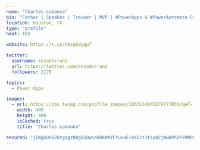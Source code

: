 ```yaml
---
name: "Charles Lamanna"
bio: "Father | Speaker | Trainer | MVP | #PowerApps & #PowerAutomate Community Super User | YouTuber Right-pointing triangle http://youtube.com/c/rezadorrani | Learn - Share - Clockwise rightwards and leftwards open circle arrows"
location: Houston, TX
type: "profile"
heat: 102

website: https://t.co/tAcqSdqguf

twitter:
  username: rezadorrani
  url: https://twitter.com/rezadorrani
  followers: 2170

topics:
  - Power Apps

images:
  - url: https://pbs.twimg.com/profile_images/1063114045270777856/qeT-jpWr_400x400.jpg
    width: 400
    height: 400
    isCached: true
    title: "Charles Lamanna"

secured: "jImgXUHV2UrgqgzNAg8SQwso6OkWdYFYuxoE+X4IctJtsyQ2jWwAPhDP+MNP8JdXXlWwIFxN4tXH3a9RDK+d+q2sb5W5UvyIGR99h7bGaT2v0vyDDg40kh5tvvDoXa1P9Zy0zt/mECnK9Sun4+Sl5xwp00eOvZsGuX3xdvbYuXKpBHiwX7MnpAAOMOC2vxCMkp6l10BsOjDKbRS/5RT9fPgrjGIiP7WwhYUWVMRaIdveQTQjSNltvoiwNMS5dtqjOYF97o4DCk6kn96bPT1dL+irtHJemdOCMDSLBzho/NG9YjmifNRozt57uay3ynQIXqhRUa34Sxgvb4GUPF7Dau8WBJ45jOuikdYcVUVacEUCD6imugZAvooojktHOL9NI76Ykjx5tdCMhh7nXUOspjeg9yn4wfp/z28PIZ4BrCU=;NmbZixcYM2BMlosWDm3DOg=="
---
```


